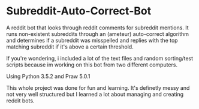 # Subreddit-Auto-Correct-Bot

A reddit bot that looks through reddit comments for subreddit mentions. It runs non-existent subreddits through an (ameteur) auto-correct algorithm and determines if a subreddit was misspelled and replies with the top matching subreddit if it's above a certain threshold.

If you're wondering, i included a lot of the text files and random sorting/test scripts because im working on this bot from two different computers.

Using Python 3.5.2 and Praw 5.0.1

This whole project was done for fun and learning. It's definetly messy and not very well structured but I learned a lot about managing and creating reddit bots.

